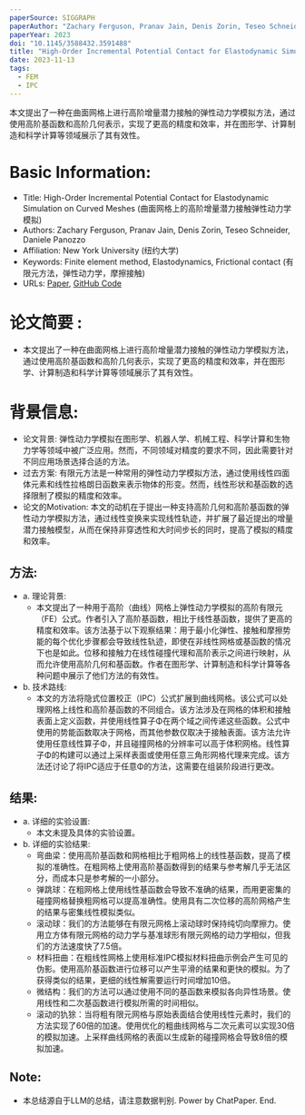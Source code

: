 ```yaml
---
paperSource: SIGGRAPH
paperAuthor: "Zachary Ferguson, Pranav Jain, Denis Zorin, Teseo Schneider, Daniele Panozzo"
paperYear: 2023
doi: "10.1145/3588432.3591488"
title: "High-Order Incremental Potential Contact for Elastodynamic Simulation on Curved Meshes"
date: 2023-11-13
tags: 
  - FEM
  - IPC
---
```


本文提出了一种在曲面网格上进行高阶增量潜力接触的弹性动力学模拟方法，通过使用高阶基函数和高阶几何表示，实现了更高的精度和效率，并在图形学、计算制造和科学计算等领域展示了其有效性。
<!-- more -->
# Basic Information:

- Title: High-Order Incremental Potential Contact for Elastodynamic Simulation on Curved Meshes (曲面网格上的高阶增量潜力接触弹性动力学模拟)
- Authors: Zachary Ferguson, Pranav Jain, Denis Zorin, Teseo Schneider, Daniele Panozzo
- Affiliation: New York University (纽约大学)
- Keywords: Finite element method, Elastodynamics, Frictional contact (有限元方法，弹性动力学，摩擦接触)
- URLs: [Paper](https://doi.org/10.1145/3588432.3591488), [GitHub Code](github:)

# 论文简要 :

- 本文提出了一种在曲面网格上进行高阶增量潜力接触的弹性动力学模拟方法，通过使用高阶基函数和高阶几何表示，实现了更高的精度和效率，并在图形学、计算制造和科学计算等领域展示了其有效性。

# 背景信息:

- 论文背景: 弹性动力学模拟在图形学、机器人学、机械工程、科学计算和生物力学等领域中被广泛应用。然而，不同领域对精度的要求不同，因此需要针对不同应用场景选择合适的方法。
- 过去方案: 有限元方法是一种常用的弹性动力学模拟方法，通过使用线性四面体元素和线性拉格朗日函数来表示物体的形变。然而，线性形状和基函数的选择限制了模拟的精度和效率。
- 论文的Motivation: 本文的动机在于提出一种支持高阶几何和高阶基函数的弹性动力学模拟方法，通过线性变换来实现线性轨迹，并扩展了最近提出的增量潜力接触模型，从而在保持非穿透性和大时间步长的同时，提高了模拟的精度和效率。

## 方法:

- a. 理论背景:
  - 本文提出了一种用于高阶（曲线）网格上弹性动力学模拟的高阶有限元（FE）公式。作者引入了高阶基函数，相比于线性基函数，提供了更高的精度和效率。该方法基于以下观察结果：用于最小化弹性、接触和摩擦势能的每个优化步骤都会导致线性轨迹，即使在非线性网格或基函数的情况下也是如此。位移和接触力在线性碰撞代理和高阶表示之间进行映射，从而允许使用高阶几何和基函数。作者在图形学、计算制造和科学计算等各种问题中展示了他们方法的有效性。
- b. 技术路线:
  - 本文的方法将隐式位置校正（IPC）公式扩展到曲线网格。该公式可以处理网格上线性和高阶基函数的不同组合。该方法涉及在网格的体积和接触表面上定义函数，并使用线性算子Φ在两个域之间传递这些函数。公式中使用的势能函数取决于网格，而其他参数仅取决于接触表面。该方法允许使用任意线性算子Φ，并且碰撞网格的分辨率可以高于体积网格。线性算子Φ的构建可以通过上采样表面或使用任意三角形网格代理来完成。该方法还讨论了将IPC适应于任意Φ的方法，这需要在组装阶段进行更改。

## 结果:

- a. 详细的实验设置:
  - 本文未提及具体的实验设置。
- b. 详细的实验结果:
  - 弯曲梁：使用高阶基函数和网格相比于粗网格上的线性基函数，提高了模拟的准确性。在粗网格上使用高阶基函数得到的结果与参考解几乎无法区分，而成本只是参考解的一小部分。
  - 弹跳球：在粗网格上使用线性基函数会导致不准确的结果，而用更密集的碰撞网格替换粗网格可以提高准确性。使用具有二次位移的高阶网格产生的结果与密集线性模拟类似。
  - 滚动球：我们的方法能够在有限元网格上滚动球时保持纯切向摩擦力。使用立方体有限元网格的动力学与基准球形有限元网格的动力学相似，但我们的方法速度快了7.5倍。
  - 材料扭曲：在粗线性网格上使用标准IPC模拟材料扭曲示例会产生可见的伪影。使用高阶基函数进行位移可以产生平滑的结果和更快的模拟。为了获得类似的结果，更细的线性解需要运行时间增加10倍。
  - 微结构：我们的方法可以通过使用不同的基函数来模拟各向异性场景。使用线性和二次基函数进行模拟所需的时间相似。
  - 滚动的犰狳：当将粗有限元网格与原始表面结合使用线性元素时，我们的方法实现了60倍的加速。使用优化的粗曲线网格与二次元素可以实现30倍的模拟加速。上采样曲线网格的表面以生成新的碰撞网格会导致8倍的模拟加速。

## Note:

- 本总结源自于LLM的总结，请注意数据判别. Power by ChatPaper. End.